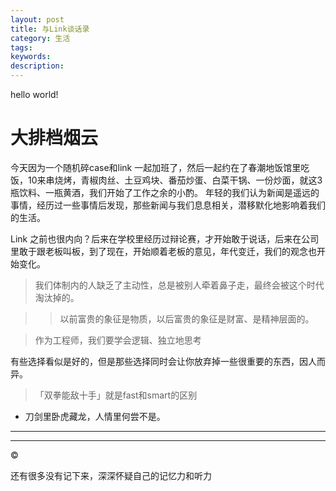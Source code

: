 ```yaml
---
layout: post
title: 与Link谈话录
category: 生活
tags:
keywords:
description:
---
```



  hello world!

# 大排档烟云

今天因为一个随机碎case和link 一起加班了，然后一起约在了春潮地饭馆里吃饭，10来串烧烤，青椒肉丝、土豆鸡块、番茄炒蛋、白菜干锅、一份炒面，就这3瓶饮料、一瓶黄酒，我们开始了工作之余的小酌。
年轻的我们认为新闻是遥远的事情，经历过一些事情后发现，那些新闻与我们息息相关，潜移默化地影响着我们的生活。

Link 之前也很内向？后来在学校里经历过辩论赛，才开始敢于说话，后来在公司里敢于跟老板叫板，到了现在，开始顺着老板的意见，年代变迁，我们的观念也开始变化。

>我们体制内的人缺乏了主动性，总是被别人牵着鼻子走，最终会被这个时代淘汰掉的。

>>以前富贵的象征是物质，以后富贵的象征是财富、是精神层面的。

>作为工程师，我们要学会逻辑、独立地思考

有些选择看似是好的，但是那些选择同时会让你放弃掉一些很重要的东西，因人而异。

>「双拳能敌十手」就是fast和smart的区别

* 刀剑里卧虎藏龙，人情里何尝不是。

***

***
&copy;


还有很多没有记下来，深深怀疑自己的记忆力和听力

